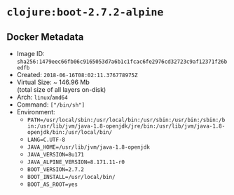 # `clojure:boot-2.7.2-alpine`

## Docker Metadata

- Image ID: `sha256:1479eec66fb06c9165053d7a6b1c1fcac6fe2976cd32723c9af12371f26bedfb`
- Created: `2018-06-16T08:02:11.376778975Z`
- Virtual Size: ~ 146.96 Mb  
  (total size of all layers on-disk)
- Arch: `linux`/`amd64`
- Command: `["/bin/sh"]`
- Environment:
  - `PATH=/usr/local/sbin:/usr/local/bin:/usr/sbin:/usr/bin:/sbin:/bin:/usr/lib/jvm/java-1.8-openjdk/jre/bin:/usr/lib/jvm/java-1.8-openjdk/bin:/usr/local/bin/`
  - `LANG=C.UTF-8`
  - `JAVA_HOME=/usr/lib/jvm/java-1.8-openjdk`
  - `JAVA_VERSION=8u171`
  - `JAVA_ALPINE_VERSION=8.171.11-r0`
  - `BOOT_VERSION=2.7.2`
  - `BOOT_INSTALL=/usr/local/bin/`
  - `BOOT_AS_ROOT=yes`
